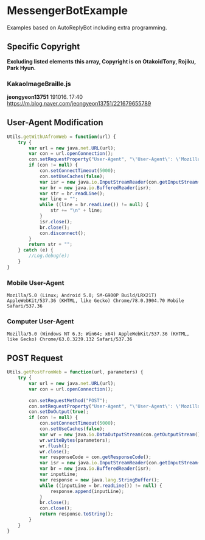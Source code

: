 # MessengerBotExample
Examples based on AutoReplyBot including extra programming.

## Specific Copyright
**Excluding listed elements this array, Copyright is on OtakoidTony, Rojiku, Park Hyun.** 
### KakaoImageBraille.js
**jeongyeon13751** 191016. 17:40  
https://m.blog.naver.com/jeongyeon13751/221679655789

## User-Agent Modification
```javascript
Utils.getWithUAfromWeb = function(url) {
    try {
        var url = new java.net.URL(url);
        var con = url.openConnection();
        con.setRequestProperty("User-Agent", "\'User-Agent\': \'Mozilla/5.0 (Windows NT 6.3; Win64; x64) AppleWebKit/537.36 (KHTML, like Gecko) Chrome/63.0.3239.132 Safari/537.36\'");
        if (con != null) {
            con.setConnectTimeout(5000);
            con.setUseCaches(false);
            var isr = new java.io.InputStreamReader(con.getInputStream());
            var br = new java.io.BufferedReader(isr);
            var str = br.readLine();
            var line = "";
            while ((line = br.readLine()) != null) {
                str += "\n" + line;
            }
            isr.close();
            br.close();
            con.disconnect();
        }
        return str + "";
    } catch (e) {
        //Log.debug(e);
    }
}
```
### Mobile User-Agent
```
Mozilla/5.0 (Linux; Android 5.0; SM-G900P Build/LRX21T) AppleWebKit/537.36 (KHTML, like Gecko) Chrome/78.0.3904.70 Mobile Safari/537.36
```
### Computer User-Agent
```
Mozilla/5.0 (Windows NT 6.3; Win64; x64) AppleWebKit/537.36 (KHTML, like Gecko) Chrome/63.0.3239.132 Safari/537.36
```
## POST Request
```javascript
Utils.getPostFromWeb = function(url, parameters) {
    try {
        var url = new java.net.URL(url);
        var con = url.openConnection();
        
        con.setRequestMethod("POST");
        con.setRequestProperty("User-Agent", "\'User-Agent\': \'Mozilla/5.0 (Windows NT 6.3; Win64; x64) AppleWebKit/537.36 (KHTML, like Gecko) Chrome/63.0.3239.132 Safari/537.36\'");
        con.setDoOutput(true);
        if (con != null) {
            con.setConnectTimeout(5000);
            con.setUseCaches(false);
            var wr = new java.io.DataOutputStream(con.getOutputStream());
            wr.writeBytes(parameters);
            wr.flush();
            wr.close();
            var responseCode = con.getResponseCode();
            var isr = new java.io.InputStreamReader(con.getInputStream());
            var br = new java.io.BufferedReader(isr);
            var inputLine;
            var response = new java.lang.StringBuffer();
            while ((inputLine = br.readLine()) != null) {
                response.append(inputLine);
            }
            br.close();
            con.close();
            return response.toString();
        }
    }
}
```
